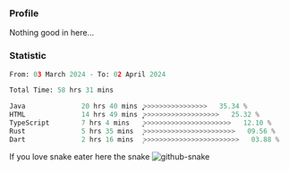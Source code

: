 ### Profile 

Nothing good in here...

### Statistic
<!--START_SECTION:waka-->

```python
From: 03 March 2024 - To: 02 April 2024

Total Time: 58 hrs 31 mins

Java              20 hrs 40 mins  ͎͎͎͎͎͎͎͎̞>>>>>>>>>>>>>>>>   35.34 %
HTML              14 hrs 49 mins  ͎͎͎͎͎͎>>>>>>>>>>>>>>>>>>>   25.32 %
TypeScript        7 hrs 4 mins    ͎͎͎>>>>>>>>>>>>>>>>>>>>>>   12.10 %
Rust              5 hrs 35 mins   ͎͎>>>>>>>>>>>>>>>>>>>>>>>   09.56 %
Dart              2 hrs 16 mins   ͎>>>>>>>>>>>>>>>>>>>>>>>>   03.88 %
```

<!--END_SECTION:waka-->

If you love snake eater here the snake 
<picture>
  <source media="(prefers-color-scheme: dark)" srcset="https://github.com/pradana4648/pradana4648/blob/c0566a83ca6ea5f2e46bab00e717c4c82b4b5c4c/github-contribution-grid-snake-dark.svg" />
  <source media="(prefers-color-scheme: light)" srcset="https://github.com/pradana4648/pradana4648/blob/c0566a83ca6ea5f2e46bab00e717c4c82b4b5c4c/github-contribution-grid-snake.svg" />
  <img alt="github-snake" src="https://github.com/pradana4648/pradana4648/blob/c0566a83ca6ea5f2e46bab00e717c4c82b4b5c4c/github-contribution-grid-snake.svg" />
</picture>
